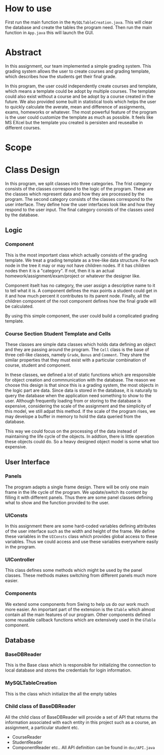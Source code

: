 # How to use

First run the main function in the `MySQLTableCreation.java`. This
will clear the database and create the tables the program need. Then
run the main function in `App.java` this will launch the GUI.

# Abstract 

In this assignment, our team implemented a simple grading system. This
grading system allows the user to create courses and grading template,
which describes how the students get their final grade. 

In this program, the user could independently create courses and
template, which means a template could be adopt by multiple
courses. The template could also exist without a course and be adopt
by a course created in the future. We also provided some built in
statistical tools which helps the user to quickly calculate the
averate, mean and difference of assignments, exams, homeworks or
whatever. The most powerful feature of the program is the user could
customize the template as much as possible. It feels like MS EXcel but
the template you created is persisten and reusealbe in different
courses.

# Scope

# Class Design

In this program, we split classes into three categories. The frist
category consists of the classes correspond to the logic of the
program. These are the classes which represent data and how they are
processed by the program. The second category consists of the classes
correspond to the user interface. They define how the user interfaces
look like and how they respond to the user input. The final category
consists of the classes used by the database.

## Logic

### Component

This is the most important class which actually consists of the
grading template. We treat a grading template as a tree-like data
structure. For each node in the tree it may or may not have children
nodes. If it has children nodes then it is a "category". If not, then
it is an actual homework/assignment/exam/project or whatever the
designer like.

Component itselt has no category, the user assign a descriptive name
to it to tell what it is. A component defines the max points a student
could get in it and how much percent it contributes to its parent
node. Finally, all the children component of the root component
defines how the final grade will be calculated.

By using this simple component, the user could build a complicated
grading template.

### Course Section Student Template and Cells

These classes are simple data classes which holds data defining an
object and they are passing around the program. The `Cell` class is
the base of three cell-like classes, namely `Grade`, `Bonus` and
`Comment`. They share the similar properties that they must exist with
a particular combination of course, student and component.

In these classes, we defined a lot of static functions which are
responsible for object creation and commnunication with the
database. The reason we choose this design is that since this is a
grading system, the most objects in the logic part are data. Since
data is stored in the database, it is naturally to query the database
when the application need something to show to the user. Although
frequently loading from or storing to the database is expensive,
considering the scale of the assignment and the simplicity of this
model, we still adpat this method. If the scale of the program rises,
we may develope a buffer in memory to hold the data queried from the
database.

This way we could focus on the processing of the data instead of
maintaining the life cycle of the objects. In addtion, there is little
operation these objects could do. So a heavy designed object model is
some what too expensive.

## User Interface

### Panels

The program adapts a single frame design. There will be only one main
frame in the life cycle of the program. We update/switch its content
by filling it with different panels. Thus there are some panel classes
defining what to show and the function provided to the user.

### UIConsts

In this assignment there are some hard-coded variables defining
attributes of the user interface such as the width and height of the
frame. We define these variables in the `UIConsts` class which
provides global access to these variables. Thus we could access and
use these variables everywhere easily in the program.

### UIController

This class defines some methods which might be used by the panel
classes. These methods makes switching from different panels much more
easier.

### Components

We extend some components from Swing to help us do our work much more
easier. An important part of the extension is the `GTable` which
almost contain all the main features of our program. Other components
defined some reusable callback functions which are extensively used in
the `GTable` component.

## Database

### BaseDBReader 
This is the Base class which is responsible for initializing the connection to local database and stores the credentials for login information. 

### MySQLTableCreation 
This is the class which initialize the all the empty tables 

### Child class of BaseDBReader 
All the child class of BaseDBReader will provide a set of API that returns the information associated with each entity in this project such as a course, an assignment, a particular student etc. 
- CourseReader 
- StudentReader 
- ComponentReader etc.. 
All API definition can be found in `doc/API.java`
